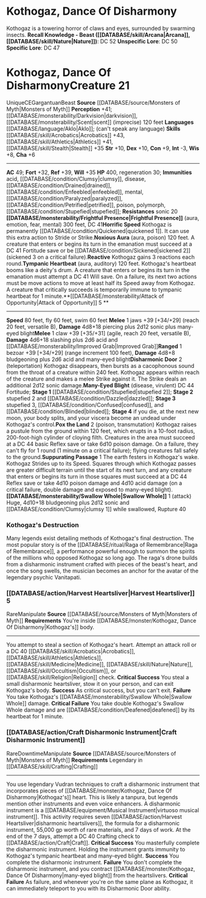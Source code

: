 ﻿---
ac: '49'
alignment: CE
all_resistance: null
burrow_speed: null
charisma: '+6'
climb_speed: null
constitution: '+9'
creature_ability:
- Attack of Opportunity
- Disharmonic Door
- Frightful Presence
- Horrific Speed
- Many-Eyed Blight
- ''
- Noxious Aura
- Pox the Land
- Reactive
- Suppurating Passage
- Swallow Whole
- Tympanic Heartbeat
creature_family: '[[DATABASE/monsterfamily/Spawn of Rovagug|Spawn of Rovagug]]'
dexterity: '+10'
element: null
fly_speed: '60'
fortitude: '+32'
hardness: null
hp: '400'
id: '1730'
immunity:
- '[[DATABASE/trait/Acid|acid]]'
- '[[DATABASE/condition/Clumsy|clumsy]]'
- '[[DATABASE/trait/Disease|disease]]'
- '[[DATABASE/condition/Drained|drained]]'
- '[[DATABASE/condition/Enfeebled|enfeebled]]'
- '[[DATABASE/trait/Mental|mental]]'
- '[[DATABASE/condition/Paralyzed|paralyzed]]'
- '[[DATABASE/condition/Petrified|petrified]]'
- '[[DATABASE/trait/Poison|poison]]'
- '[[DATABASE/trait/Polymorph|polymorph]]'
- '[[DATABASE/condition/Stupefied|stupefied]]'
intelligence: '-3'
land_speed: '80'
language:
- '[[DATABASE/language/Aklo|Aklo]] ; (can''t speak any language)'
level: '21'
max_speed: '80'
name: Kothogaz, Dance Of Disharmony
perception: '+41'
rarity: Unique
reflex: '+39'
resistance:
- '[[DATABASE/trait/Sonic|sonic]] 20'
rus_type_level: null
school: null
sense:
- '[[DATABASE/monsterability/Darkvision|darkvision]]'
- '[[DATABASE/monsterability/Scent|scent]] (imprecise) 120 feet'
size: Gargantuan
skill:
- '[[DATABASE/skill/Acrobatics|Acrobatics]] +43'
- '[[DATABASE/skill/Athletics|Athletics]] +41'
- '[[DATABASE/skill/Stealth|Stealth]] +35'
source: '[[DATABASE/source/Monsters of Myth|Monsters of Myth]]'
speed:
- 80 feet
- fly 60 feet
- swim 60 feet
spell: null
strength: '+10'
strength_req: '10'
strongest_save:
- Reflex
swim_speed: '60'
trait:
- '[[DATABASE/trait/Beast|Beast]]'
- '[[DATABASE/trait/Unique|Unique]]'
type: Creature
vision: Darkvision
weakest_save:
- Fortitude
weakness: null
will: '+35'
wisdom: '+8'

---
# Kothogaz, Dance Of Disharmony

Kothogaz is a towering horror of claws and eyes, surrounded by swarming insects.
**Recall Knowledge - Beast ([[DATABASE/skill/Arcana|Arcana]], [[DATABASE/skill/Nature|Nature]])**: DC 52
**Unspecific Lore**: DC 50
**Specific Lore**: DC 47

# Kothogaz, Dance Of Disharmony<span class="item-type">Creature 21</span>

<span class="trait-unique item-trait">Unique</span><span class="trait-alignment item-trait">CE</span><span class="trait-size item-trait">Gargantuan</span><span class="item-trait">Beast</span>
**Source** [[DATABASE/source/Monsters of Myth|Monsters of Myth]]
**Perception** +41; [[DATABASE/monsterability/Darkvision|darkvision]], [[DATABASE/monsterability/Scent|scent]] (imprecise) 120 feet
**Languages** [[DATABASE/language/Aklo|Aklo]]; (can't speak any language)
**Skills** [[DATABASE/skill/Acrobatics|Acrobatics]] +43, [[DATABASE/skill/Athletics|Athletics]] +41, [[DATABASE/skill/Stealth|Stealth]] +35
**Str** +10, **Dex** +10, **Con** +9, **Int** -3, **Wis** +8, **Cha** +6

---
**AC** 49; **Fort** +32, **Ref** +39, **Will** +35
**HP** 400, regeneration 30; **Immunities** acid, [[DATABASE/condition/Clumsy|clumsy]], disease, [[DATABASE/condition/Drained|drained]], [[DATABASE/condition/Enfeebled|enfeebled]], mental, [[DATABASE/condition/Paralyzed|paralyzed]], [[DATABASE/condition/Petrified|petrified]], poison, polymorph, [[DATABASE/condition/Stupefied|stupefied]]; **Resistances** sonic 20
<span class="in-box-ability">**[[DATABASE/monsterability/Frightful Presence|Frightful Presence]]** (aura, emotion, fear, mental) 300 feet, DC 41</span><span class="in-box-ability">**Horrific Speed** Kothogaz is permanently [[DATABASE/condition/Quickened|quickened 1]]. It can use this extra action to Stride or Strike.</span><span class="in-box-ability">**Noxious Aura** (aura, poison) 120 feet. A creature that enters or begins its turn in the emanation must succeed at a DC 41 Fortitude save or be [[DATABASE/condition/Sickened|sickened 2]] (sickened 3 on a critical failure).</span><span class="in-box-ability">**Reactive** Kothogaz gains 3 reactions each round.</span><span class="in-box-ability">**Tympanic Heartbeat** (aura, auditory) 120 feet. Kothogaz's heartbeat booms like a deity's drum. A creature that enters or begins its turn in the emanation must attempt a DC 41 Will save. On a failure, its next two actions must be move actions to move at least half its Speed away from Kothogaz. A creature that critically succeeds is temporarily immune to tympanic heartbeat for 1 minute.</span><span class="in-box-ability">**[[DATABASE/monsterability/Attack of Opportunity|Attack of Opportunity]] <span class="action-icon">5</span> ** </span>

---
**Speed** 80 feet, fly 60 feet, swim 60 feet
<span class="in-box-ability">**Melee** <span class="action-icon">1</span> jaws +39 [+34/+29] (reach 20 feet, versatile B), **Damage** 4d8+18 piercing plus 2d12 sonic plus many-eyed blight</span><span class="in-box-ability">**Melee** <span class="action-icon">1</span> claw +39 [+35/+31] (agile, reach 20 feet, versatile B), **Damage** 4d6+18 slashing plus 2d6 acid and [[DATABASE/monsterability/Improved Grab|Improved Grab]]</span><span class="in-box-ability">**Ranged** <span class="action-icon">1</span> bezoar +39 [+34/+29] (range increment 100 feet), **Damage** 4d8+8 bludgeoning plus 2d6 acid and many-eyed blight</span><span class="in-box-ability">**Disharmonic Door** <span class="action-icon">2</span> (teleportation) Kothogaz disappears, then bursts as a cacophonous sound from the throat of a creature within 240 feet. Kothogaz appears within reach of the creature and makes a melee Strike against it. The Strike deals an additional 2d12 sonic damage.</span><span class="in-box-ability">**Many-Eyed Blight** (disease, virulent) DC 44 Fortitude; **Stage 1** [[DATABASE/condition/Stupefied|stupefied 2]]; **Stage 2** stupefied 2 and [[DATABASE/condition/Dazzled|dazzled]]; **Stage 3** stupefied 3, [[DATABASE/condition/Confused|confused]], and [[DATABASE/condition/Blinded|blinded]]; **Stage 4** if you die, at the next new moon, your body splits, and your viscera become an undead under Kothogaz's control.</span><span class="in-box-ability">**Pox the Land** <span class="action-icon">2</span> (poison, transmutation) Kothogaz raises a pustule from the ground within 120 feet, which erupts in a 10-foot radius, 200-foot-high cylinder of cloying filth. Creatures in the area must succeed at a DC 44 basic Reflex save or take 6d10 poison damage. On a failure, they can't fly for 1 round (1 minute on a critical failure); flying creatures fall safely to the ground.</span><span class="in-box-ability">**Suppurating Passage** <span class="action-icon">1</span> The earth festers in Kothogaz's wake. Kothogaz Strides up to its Speed. Squares through which Kothogaz passes are greater difficult terrain until the start of its next turn, and any creature that enters or begins its turn in those squares must succeed at a DC 44 Reflex save or take 4d10 poison damage and 4d10 acid damage (on a critical failure, double damage and exposed to many-eyed blight).</span><span class="in-box-ability">**[[DATABASE/monsterability/Swallow Whole|Swallow Whole]]** <span class="action-icon">1</span> (attack) Huge, 4d10+18 bludgeoning plus 2d12 sonic and [[DATABASE/condition/Clumsy|clumsy 1]] while swallowed, Rupture 40</span>

### Kothogaz's Destruction

Many legends exist detailing methods of Kothogaz's final destruction. The most popular story is of the [[DATABASE/ritual/Raga of Remembrance|Raga of Remembrance]], a performance powerful enough to summon the spirits of the millions who opposed Kothogaz so long ago. The raga's drone builds from a disharmonic instrument crafted with pieces of the beast's heart, and once the song swells, the musician becomes an anchor for the avatar of the legendary psychic Vanitapati.

### [[DATABASE/action/Harvest Heartsliver|Harvest Heartsliver]] <span class="action-icon">5</span>

<span class="trait-rare item-trait">Rare</span><span class="item-trait">Manipulate</span>
**Source** [[DATABASE/source/Monsters of Myth|Monsters of Myth]]
**Requirements** You're inside [[DATABASE/monster/Kothogaz, Dance Of Disharmony|Kothogaz's]] body.

---
You attempt to steal a section of Kothogaz's heart. Attempt an attack roll or a DC 40 [[DATABASE/skill/Acrobatics|Acrobatics]], [[DATABASE/skill/Athletics|Athletics]], [[DATABASE/skill/Medicine|Medicine]], [[DATABASE/skill/Nature|Nature]], [[DATABASE/skill/Occultism|Occultism]], or [[DATABASE/skill/Religion|Religion]] check.
**Critical Success** You steal a small disharmonic heartsliver, stow it on your person, and can exit Kothogaz's body.
**Success** As critical success, but you can't exit.
**Failure** You take Kothogaz's [[DATABASE/monsterability/Swallow Whole|Swallow Whole]] damage.
**Critical Failure** You take double Kothogaz's Swallow Whole damage and are [[DATABASE/condition/Deafened|deafened]] by its heartbeat for 1 minute.

### [[DATABASE/action/Craft Disharmonic Instrument|Craft Disharmonic Instrument]]

<span class="trait-rare item-trait">Rare</span><span class="item-trait">Downtime</span><span class="item-trait">Manipulate</span>
**Source** [[DATABASE/source/Monsters of Myth|Monsters of Myth]]
**Requirements** Legendary in [[DATABASE/skill/Crafting|Crafting]]

---
You use legendary Vudran techniques to craft a disharmonic instrument that incorporates pieces of [[DATABASE/monster/Kothogaz, Dance Of Disharmony|Kothogaz's]] heart. This is likely a tanpura, but legends mention other instruments and even voice enhancers. A disharmonic instrument is a [[DATABASE/equipment/Musical Instrument|virtuoso musical instrument]].
 This activity requires seven [[DATABASE/action/Harvest Heartsliver|disharmonic heartslivers]], the formula for a disharmonic instrument, 55,000 gp worth of rare materials, and 7 days of work. At the end of the 7 days, attempt a DC 40 Crafting check to [[DATABASE/action/Craft|Craft]].
**Critical Success** You masterfully complete the disharmonic instrument. Holding the instrument grants immunity to Kothogaz's tympanic heartbeat and many-eyed blight.
**Success** You complete the disharmonic instrument.
**Failure** You don't complete the disharmonic instrument, and you contract [[DATABASE/monster/Kothogaz, Dance Of Disharmony|many-eyed blight]] from the heartslivers.
**Critical Failure** As failure, and whenever you're on the same plane as Kothogaz, it can immediately teleport to you with its Disharmonic Door ability.